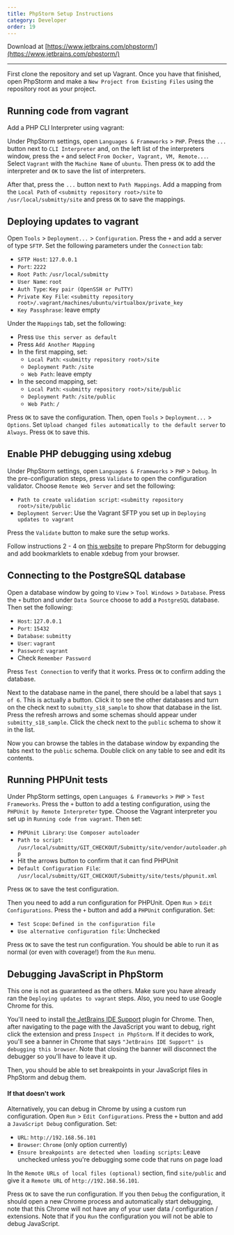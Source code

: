 ```yaml
---
title: PhpStorm Setup Instructions
category: Developer
order: 19
---
```


Download at [https://www.jetbrains.com/phpstorm/](https://www.jetbrains.com/phpstorm/)

---


First clone the repository and set up Vagrant. Once you have that finished, open PhpStorm and make a `New Project from Existing Files` using the repository root as your project.

## Running code from vagrant

Add a PHP CLI Interpreter using vagrant:

Under PhpStorm settings, open `Languages & Frameworks` > `PHP`. Press the `...` button next to `CLI Interpreter` and, on the left list of the interpreters window, press the `+` and select `From Docker, Vagrant, VM, Remote...`. Select `Vagrant` with the `Machine Name` of `ubuntu`. Then press `OK` to add the interpreter and `OK` to save the list of interpreters.

After that, press the `...` button next to `Path Mappings`. Add a mapping from the `Local Path` of `<submitty repository root>/site` to `/usr/local/submitty/site` and press `OK` to save the mappings.

## Deploying updates to vagrant

Open `Tools` > `Deployment...` > `Configuration`. Press the `+` and add a server of type `SFTP`. Set the following parameters under the `Connection` tab:

- `SFTP Host`: `127.0.0.1`
- `Port`: `2222`
- `Root Path`: `/usr/local/submitty`
- `User Name`: `root`
- `Auth Type`: `Key pair (OpenSSH or PuTTY)`
- `Private Key File`: `<submitty repository root>/.vagrant/machines/ubuntu/virtualbox/private_key`
- `Key Passphrase`: leave empty

Under the `Mappings` tab, set the following:

- Press `Use this server as default`
- Press `Add Another Mapping`
- In the first mapping, set:
	- `Local Path`: `<submitty repository root>/site`
	- `Deployment Path`: `/site`
	- `Web Path`: leave empty
- In the second mapping, set:
	- `Local Path`: `<submitty repository root>/site/public`
	- `Deployment Path`: `/site/public`
	- `Web Path`: `/`

Press `OK` to save the configuration. Then, open `Tools` > `Deployment...` > `Options`. Set `Upload changed files automatically to the default server` to `Always`. Press `OK` to save this.


## Enable PHP debugging using xdebug

Under PhpStorm settings, open `Languages & Frameworks` > `PHP` > `Debug`. In the pre-configuration steps, press `Validate` to open the configuration validator. Choose `Remote Web Server` and set the following:

- `Path to create validation script`: `<submitty repository root>/site/public`
- `Deployment Server`: Use the Vagrant SFTP you set up in `Deploying updates to vagrant`

Press the `Validate` button to make sure the setup works.

Follow instructions 2 - 4 on [this website](https://confluence.jetbrains.com/display/PhpStorm/Zero-configuration+Web+Application+Debugging+with+Xdebug+and+PhpStorm) to prepare PhpStorm for debugging and add bookmarklets to enable xdebug from your browser.

## Connecting to the PostgreSQL database

Open a database window by going to `View` > `Tool Windows` > `Database`. Press the `+` button and under `Data Source` choose to add a `PostgreSQL` database. Then set the following:

- `Host`: `127.0.0.1`
- `Port`: `15432`
- `Database`: `submitty`
- `User`: `vagrant`
- `Password`: `vagrant`
- Check `Remember Password`

Press `Test Connection` to verify that it works. Press `OK` to confirm adding the database.

Next to the database name in the panel, there should be a label that says `1 of 6`. This is actually a button. Click it to see the other databases and turn on the check next to `submitty_s18_sample` to show that database in the list. Press the refresh arrows and some schemas should appear under `submitty_s18_sample`. Click the check next to the `public` schema to show it in the list.

Now you can browse the tables in the database window by expanding the tabs next to the `public` schema. Double click on any table to see and edit its contents.

## Running PHPUnit tests

Under PhpStorm settings, open `Languages & Frameworks` > `PHP` > `Test Frameworks`. Press the `+` button to add a testing configuration, using the `PHPUnit by Remote Interpreter` type. Choose the Vagrant interpreter you set up in `Running code from vagrant`. Then set:

- `PHPUnit Library`: `Use Composer autoloader`
- `Path to script`: `/usr/local/submitty/GIT_CHECKOUT/Submitty/site/vendor/autoloader.php`
- Hit the arrows button to confirm that it can find PHPUnit
- `Default Configuration File`: `/usr/local/submitty/GIT_CHECKOUT/Submitty/site/tests/phpunit.xml`

Press `OK` to save the test configuration.

Then you need to add a run configuration for PHPUnit. Open `Run` > `Edit Configurations`. Press the `+` button and add a `PHPUnit` configuration. Set:

- `Test Scope`: `Defined in the configuration file`
- `Use alternative configuration file`: Unchecked

Press `OK` to save the test run configuration. You should be able to run it as normal (or even with coverage!) from the `Run` menu.

## Debugging JavaScript in PhpStorm

This one is not as guaranteed as the others. Make sure you have already ran the `Deploying updates to vagrant` steps. Also, you need to use Google Chrome for this. 

You'll need to install [the JetBrains IDE Support](https://chrome.google.com/webstore/detail/jetbrains-ide-support/hmhgeddbohgjknpmjagkdomcpobmllji) plugin for Chrome. Then, after navigating to the page with the JavaScript you want to debug, right click the extension and press `Inspect in PhpStorm`. If it decides to work, you'll see a banner in Chrome that says `"JetBrains IDE Support" is debugging this browser`. Note that closing the banner will disconnect the debugger so you'll have to leave it up.

Then, you should be able to set breakpoints in your JavaScript files in PhpStorm and debug them.

#### If that doesn't work

Alternatively, you can debug in Chrome by using a custom run configuration. Open `Run` > `Edit Configurations`. Press the `+` button and add a `JavaScript Debug` configuration. Set:
- `URL`: `http://192.168.56.101`
- `Browser`: `Chrome` (only option currently)
- `Ensure breakpoints are detected when loading scripts`: Leave unchecked unless you're debugging some code that runs on page load

In the `Remote URLs of local files (optional)` section, find `site/public` and give it a `Remote URL` of `http://192.168.56.101`.

Press `OK` to save the run configuration. If you then `Debug` the configuration, it should open a new Chrome process and automatically start debugging, note that this Chrome will not have any of your user data / configuration / extensions. Note that if you `Run` the configuration you will not be able to debug JavaScript.
